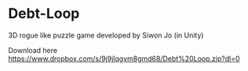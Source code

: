 # Debt-Loop

3D rogue like puzzle game developed by Siwon Jo (in Unity)

Download here https://www.dropbox.com/s/9j9jlqgvm8gmd68/Debt%20Loop.zip?dl=0

